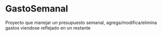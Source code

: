 # GastoSemanal
Proyecto que manejar un presupuesto semanal, agrega/modifica/elimina gastos viendose reflejado en un restante
